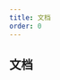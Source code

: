 ```yaml
---
title: 文档
order: 0
---
```


## 文档

<Editor></Editor>

<L name="101道js面试题" src="https://cdn.jsdelivr.net/gh/ndzy01/img/2024-03-27-08-21-55_eea8fcc0-6ab1-454c-94d3-8cbb89884ff9_img_101%E9%81%93js%E9%9D%A2%E8%AF%95%E9%A2%98.png"></L>

<L name="前端知识体系" src="https://cdn.jsdelivr.net/gh/ndzy01/img/2024-03-27-08-24-46_69fa97c6-53d9-419c-ad0e-3a65696e2978_img_%E5%89%8D%E7%AB%AF%E7%9F%A5%E8%AF%86%E4%BD%93%E7%B3%BB.png"></L>

<L name="4" src="https://blog.csdn.net/XH_jing/article/details/111313546"></L>

<L name="9" src="https://www.nowcoder.com/creation/manager/columnDetail/0DQQQm"></L>
